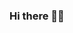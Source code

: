 ### Hi there 👋🏽

<!--
**catSings05/catSings05** is a ✨ _special_ ✨ repository because its `README.md` (this file) appears on your GitHub profile.

Here are some ideas to get you started:

 ### 🔭 I’m currently working on getting used to common tools used by programmers, such as GitHub ✨
 ### 🌱 I’m currently learning C++ and HTML.
- 👯 I’m looking to collaborate on ...
- 🤔 I’m looking for help with ...
- 💬 Ask me about ...
- 📫 How to reach me: ...
- 😄 Pronouns: ...
### ⚡ Other Interests: 
     - I love reading books. My goto genres are fantasy, historical fiction, poetry, random nonfiction, and biographies.
     - I love drawing! 
    - I can spend hrs on youtube and pinterest :-o 
-->
